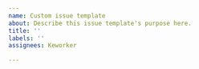```yaml
---
name: Custom issue template
about: Describe this issue template's purpose here.
title: ''
labels: ''
assignees: Keworker

---
```



